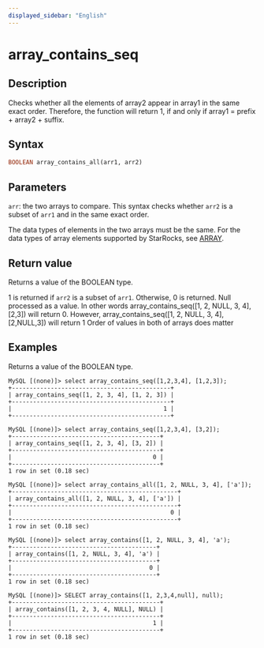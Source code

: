 ```yaml
---
displayed_sidebar: "English"
---
```


# array_contains_seq

## Description

Checks whether all the elements of array2 appear in array1 in the same exact order. Therefore, the function will return 1, if and only if array1 = prefix + array2 + suffix.

## Syntax

~~~Haskell
BOOLEAN array_contains_all(arr1, arr2)
~~~

## Parameters

`arr`: the two arrays to compare. This syntax checks whether `arr2` is a subset of `arr1` and in the same exact order.

The data types of elements in the two arrays must be the same. For the data types of array elements supported by StarRocks, see [ARRAY](../../../sql-reference/sql-statements/data-types/Array.md).

## Return value

Returns a value of the BOOLEAN type.

1 is returned if `arr2` is a subset of `arr1`. Otherwise, 0 is returned.
Null processed as a value. In other words array_contains_seq([1, 2, NULL, 3, 4], [2,3]) will return 0. However, array_contains_seq([1, 2, NULL, 3, 4], [2,NULL,3]) will return 1
Order of values in both of arrays does matter

## Examples

Returns a value of the BOOLEAN type.

```Plaintext
MySQL [(none)]> select array_contains_seq([1,2,3,4], [1,2,3]);
+---------------------------------------------+
| array_contains_seq([1, 2, 3, 4], [1, 2, 3]) |
+---------------------------------------------+
|                                           1 |
+---------------------------------------------+
```

```Plaintext
MySQL [(none)]> select array_contains_seq([1,2,3,4], [3,2]);
+------------------------------------------+
| array_contains_seq([1, 2, 3, 4], [3, 2]) |
+------------------------------------------+
|                                        0 |
+------------------------------------------+
1 row in set (0.18 sec)
```

```Plaintext
MySQL [(none)]> select array_contains_all([1, 2, NULL, 3, 4], ['a']);
+-----------------------------------------------+
| array_contains_all([1, 2, NULL, 3, 4], ['a']) |
+-----------------------------------------------+
|                                             0 |
+-----------------------------------------------+
1 row in set (0.18 sec)
```

```Plaintext
MySQL [(none)]> select array_contains([1, 2, NULL, 3, 4], 'a');
+-----------------------------------------+
| array_contains([1, 2, NULL, 3, 4], 'a') |
+-----------------------------------------+
|                                       0 |
+-----------------------------------------+
1 row in set (0.18 sec)
```
```Plaintext
MySQL [(none)]> SELECT array_contains([1, 2,3,4,null], null);
+------------------------------------------+
| array_contains([1, 2, 3, 4, NULL], NULL) |
+------------------------------------------+
|                                        1 |
+------------------------------------------+
1 row in set (0.18 sec)
```